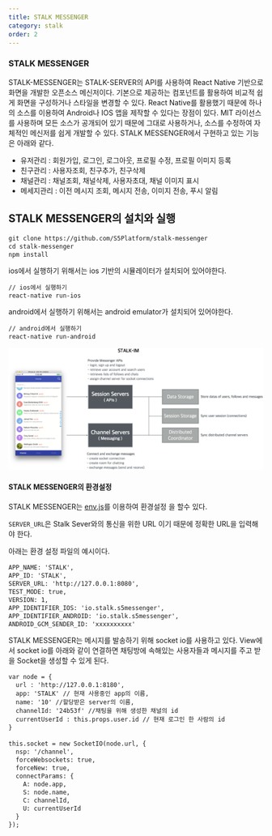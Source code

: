```yaml
---
title: STALK MESSENGER
category: stalk
order: 2
---
```


### STALK MESSENGER

STALK-MESSENGER는 STALK-SERVER의 API를 사용하여 React Native 기반으로 화면을 개발한 오픈소스 메신저이다. 기본으로 제공하는 컴포넌트를 활용하여 비교적 쉽게 화면을 구성하거나 스타일을 변경할 수 있다. React Native를 활용했기 때문에 하나의 소스를 이용하여 Android나 IOS 앱을 제작할 수 있다는 장점이 있다. MIT 라이선스를 사용하며 모든 소스가 공개되어 있기 때문에 그대로 사용하거나, 소스를 수정하여 자체적인 메신저를 쉽게 개발할 수 있다. STALK MESSENGER에서 구현하고 있는 기능은 아래와 같다.

-	유저관리 : 회원가입, 로그인, 로그아웃, 프로필 수정, 프로필 이미지 등록
-	친구관리 : 사용자조회, 친구추가, 친구삭제
-	채널관리 : 채널조회, 채널삭제, 사용자초대, 채널 이미지 표시
-	메세지관리 : 이전 메시지 조회, 메시지 전송, 이미지 전송, 푸시 알림

## STALK MESSENGER의 설치와 실행

```
git clone https://github.com/S5Platform/stalk-messenger
cd stalk-messenger
npm install
```

ios에서 실행하기 위해서는 ios 기반의 시뮬레이터가 설치되어 있어야한다.

```
// ios에서 실행하기
react-native run-ios
```

android에서 실행하기 위해서는 android emulator가 설치되어 있어야한다.

```
// android에서 실행하기
react-native run-android
```

![stalk_im](/images/stalk_im.png)

#### STALK MESSENGER의 환경설정

STALK MESSENGER는 [env.js](https://github.com/S5Platform/stalk-messenger/blob/master/env.js)를 이용하여 환경설정 을 할수 있다.

`SERVER_URL`은 Stalk Sever와의 통신을 위한 URL 이기 때문에 정확한 URL을 입력해야 한다.

아래는 환경 설정 파일의 예시이다.

```
APP_NAME: 'STALK',
APP_ID: 'STALK',
SERVER_URL: 'http://127.0.0.1:8080',
TEST_MODE: true,
VERSION: 1,
APP_IDENTIFIER_IOS: 'io.stalk.s5messenger',
APP_IDENTIFIER_ANDROID: 'io.stalk.s5messenger',
ANDROID_GCM_SENDER_ID: 'xxxxxxxxxx'
```

STALK MESSENGER는 메시지를 발송하기 위해 socket io를 사용하고 있다. View에서 socket io를 아래와 같이 연결하면 채팅방에 속해있는 사용자들과 메시지를 주고 받을 Socket을 생성할 수 있게 된다.

```
var node = {
  url : 'http://127.0.0.1:8180',
  app: 'STALK' // 현재 사용중인 app의 이름,
  name: '10' //할당받은 server의 이름,
  channelId: '24b53f' //채팅을 위해 생성한 채널의 id
  currentUserId : this.props.user.id // 현재 로그인 한 사람의 id
}

this.socket = new SocketIO(node.url, {
  nsp: '/channel',
  forceWebsockets: true,
  forceNew: true,
  connectParams: {
    A: node.app,
    S: node.name,
    C: channelId,
    U: currentUserId
  }
});
```
